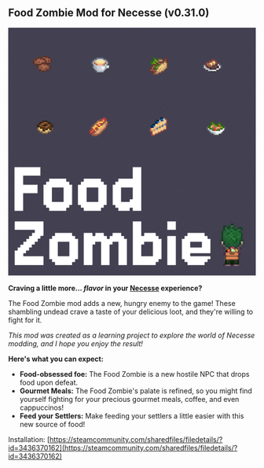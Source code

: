 ## Food Zombie Mod for Necesse (v0.31.0)

![preview.png](src/main/resources/preview.png)

**Craving a little more... *flavor* in your [Necesse](https://store.steampowered.com/app/1169040/Necesse/) experience?**

The Food Zombie mod adds a new, hungry enemy to the game! These shambling undead crave a taste of your delicious loot, and they're willing to fight for it.

*This mod was created as a learning project to explore the world of Necesse modding, and I hope you enjoy the result!*

**Here's what you can expect:**

* **Food-obsessed foe:** The Food Zombie is a new hostile NPC that drops food upon defeat.
* **Gourmet Meals:**  The Food Zombie's palate is refined, so you might find yourself fighting for your precious gourmet meals, coffee, and even cappuccinos!
* **Feed your Settlers:**  Make feeding your settlers a little easier with this new source of food!

Installation: [https://steamcommunity.com/sharedfiles/filedetails/?id=3436370162](https://steamcommunity.com/sharedfiles/filedetails/?id=3436370162)


